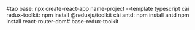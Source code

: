#tao base: npx create-react-app name-project --template typescript
cài redux-toolkit: npm install @reduxjs/toolkit
cài antd: npm install antd
npm install react-router-dom#   b a s e - r e d u x - t o o l k i t  
 